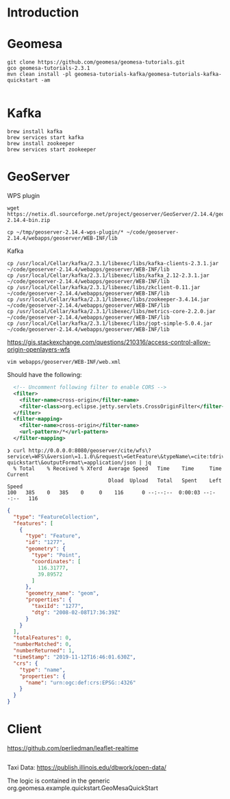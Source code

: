 # Introduction


# Geomesa

```
git clone https://github.com/geomesa/geomesa-tutorials.git
gco geomesa-tutorials-2.3.1
mvn clean install -pl geomesa-tutorials-kafka/geomesa-tutorials-kafka-quickstart -am


```

# Kafka

```
brew install kafka
brew services start kafka
brew install zookeeper
brew services start zookeeper
```

# GeoServer

WPS plugin

```
wget https://netix.dl.sourceforge.net/project/geoserver/GeoServer/2.14.4/geoserver-2.14.4-bin.zip
```

```
cp ~/tmp/geoserver-2.14.4-wps-plugin/* ~/code/geoserver-2.14.4/webapps/geoserver/WEB-INF/lib
```



Kafka 
```
cp /usr/local/Cellar/kafka/2.3.1/libexec/libs/kafka-clients-2.3.1.jar ~/code/geoserver-2.14.4/webapps/geoserver/WEB-INF/lib
cp /usr/local/Cellar/kafka/2.3.1/libexec/libs/kafka_2.12-2.3.1.jar ~/code/geoserver-2.14.4/webapps/geoserver/WEB-INF/lib
cp /usr/local/Cellar/kafka/2.3.1/libexec/libs/zkclient-0.11.jar ~/code/geoserver-2.14.4/webapps/geoserver/WEB-INF/lib
cp /usr/local/Cellar/kafka/2.3.1/libexec/libs/zookeeper-3.4.14.jar ~/code/geoserver-2.14.4/webapps/geoserver/WEB-INF/lib
cp /usr/local/Cellar/kafka/2.3.1/libexec/libs/metrics-core-2.2.0.jar ~/code/geoserver-2.14.4/webapps/geoserver/WEB-INF/lib
cp /usr/local/Cellar/kafka/2.3.1/libexec/libs/jopt-simple-5.0.4.jar ~/code/geoserver-2.14.4/webapps/geoserver/WEB-INF/lib
```


https://gis.stackexchange.com/questions/210316/access-control-allow-origin-openlayers-wfs

```
vim webapps/geoserver/WEB-INF/web.xml
```

Should have the following:

```xml
  <!-- Uncomment following filter to enable CORS -->
  <filter>
    <filter-name>cross-origin</filter-name>
    <filter-class>org.eclipse.jetty.servlets.CrossOriginFilter</filter-class>
  </filter>
  <filter-mapping>
    <filter-name>cross-origin</filter-name>
    <url-pattern>/*</url-pattern>
  </filter-mapping>
```


```
❯ curl http://0.0.0.0:8080/geoserver/cite/wfs\?service\=WFS\&version\=1.1.0\&request\=GetFeature\&typeName\=cite:tdrive-quickstart\&outputFormat\=application/json | jq
  % Total    % Received % Xferd  Average Speed   Time    Time     Time  Current
                                 Dload  Upload   Total   Spent    Left  Speed
100   385    0   385    0     0    116      0 --:--:--  0:00:03 --:--:--   116
```

```json
{
  "type": "FeatureCollection",
  "features": [
    {
      "type": "Feature",
      "id": "1277",
      "geometry": {
        "type": "Point",
        "coordinates": [
          116.31777,
          39.89572
        ]
      },
      "geometry_name": "geom",
      "properties": {
        "taxiId": "1277",
        "dtg": "2008-02-08T17:36:39Z"
      }
    }
  ],
  "totalFeatures": 0,
  "numberMatched": 0,
  "numberReturned": 1,
  "timeStamp": "2019-11-12T16:46:01.630Z",
  "crs": {
    "type": "name",
    "properties": {
      "name": "urn:ogc:def:crs:EPSG::4326"
    }
  }
}
```

# Client

https://github.com/perliedman/leaflet-realtime

```

```

Taxi Data: https://publish.illinois.edu/dbwork/open-data/

The logic is contained in the generic org.geomesa.example.quickstart.GeoMesaQuickStart